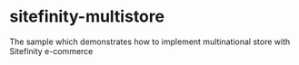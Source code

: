 # sitefinity-multistore
The sample which demonstrates how to implement multinational store with Sitefinity e-commerce

